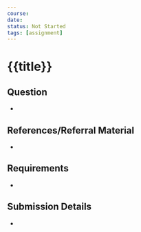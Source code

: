 ```yaml
---
course:
date:
status: Not Started
tags: [assignment]
---
```


# {{title}}

## Question

-

## References/Referral Material

-

## Requirements

-

## Submission Details

-
